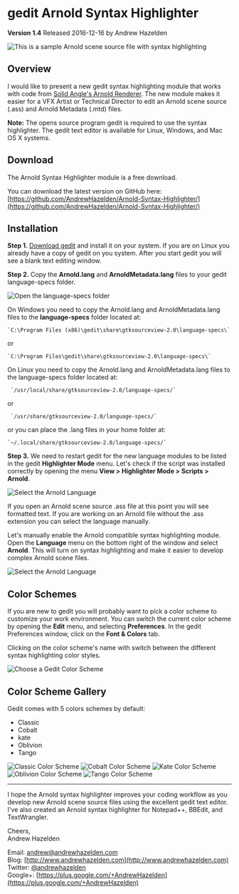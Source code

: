 # gedit Arnold Syntax Highlighter  #
**Version 1.4** Released 2016-12-16
by Andrew Hazelden

![This is a sample Arnold scene source file with syntax highlighting](screenshots/gedit-arnold-highlighter.png)

## Overview ##
I would like to present a new gedit syntax highlighting module that works with code from [Solid Angle's Arnold Renderer](http://www.solidangle.com/). The new module makes it easier for a VFX Artist or Technical Director to edit an Arnold scene source (.ass) and Arnold Metadata (.mtd) files.

**Note:** The opens source program gedit is required to use the syntax highlighter. The gedit text editor is available for Linux, Windows, and Mac OS X systems.

## Download ##

The Arnold Syntax Highlighter module is a free download.

You can download the latest version on GitHub here:   
[https://github.com/AndrewHazelden/Arnold-Syntax-Highlighter/](https://github.com/AndrewHazelden/Arnold-Syntax-Highlighter/)

## Installation ##

**Step 1.**  [Download gedit](https://projects.gnome.org/gedit/) and install it on your system. If you are on Linux you already have a copy of gedit on you system. After you start gedit you will see a blank text editing window.


**Step 2.**  Copy the **Arnold.lang** and **ArnoldMetadata.lang** files to your gedit language-specs folder.

![Open the language-specs folder](screenshots/gedit-arnold-folder.png)

On Windows you need to copy the Arnold.lang and ArnoldMetadata.lang files to the **language-specs** folder located at:

    `C:\Program Files (x86)\gedit\share\gtksourceview-2.0\language-specs\`  
or  

    `C:\Program Files\gedit\share\gtksourceview-2.0\language-specs\`  
  
On Linux you need to copy the Arnold.lang and ArnoldMetadata.lang files to the language-specs folder located at:

     `/usr/local/share/gtksourceview-2.0/language-specs/`
  
or  

     `/usr/share/gtksourceview-2.0/language-specs/`  

or you can place the .lang files in your home folder at:

	`~/.local/share/gtksourceview-2.0/language-specs/`
     
**Step 3.**  We need to restart gedit for the new language modules to be listed in the gedit **Highlighter Mode** menu. Let's check if the script was installed correctly by opening the menu **View > Highlighter Mode > Scripts > Arnold**.

![Select the Arnold Language](screenshots/gedit-arnold-highlight-mode.png)

If you open an Arnold scene source .ass file at this point you will see formatted text. If you are working on an Arnold file without the .ass extension you can select the language manually.


Let's manually enable the Arnold compatible syntax highlighting module. Open the **Language** menu on the bottom right of the window and select **Arnold**. This will turn on syntax highlighting and make it easier to develop complex Arnold scene files.
 
![Select the Arnold Language](screenshots/gedit-arnold-languages-menu.png)

## Color Schemes ##
If you are new to gedit you will probably want to pick a color scheme to customize your work environment. You can switch the current color scheme by opening the **Edit** menu, and selecting **Preferences**. In the gedit Preferences window, click on the **Font & Colors** tab.

Clicking on the color scheme's name with switch between the different syntax highlighting color styles.

![Choose a Gedit Color Scheme](screenshots/gedit-color-schemes.png)

## Color Scheme Gallery ##

Gedit comes with 5 colors schemes by default:  

- Classic
- Cobalt
- kate
- Oblivion
- Tango

![Classic Color Scheme](screenshots/gedit-classic.png)
![Cobalt Color Scheme](screenshots/gedit-cobalt.png)
![Kate Color Scheme](screenshots/gedit-kate.png)
![Oblivion Color Scheme](screenshots/gedit-oblivion.png)
![Tango Color Scheme](screenshots/gedit-tango.png)

* * *

I hope the Arnold syntax highlighter improves your coding workflow as you develop new Arnold scene source files using the excellent gedit text editor. I've also created an Arnold syntax highlighter for Notepad++, BBEdit, and TextWrangler.

Cheers,    
Andrew Hazelden

Email: [andrew@andrewhazelden.com](mailto:andrew@andrewhazelden.com)   
Blog: [http://www.andrewhazelden.com](http://www.andrewhazelden.com)  
Twitter: [@andrewhazelden](https://twitter.com/andrewhazelden)  
Google+: [https://plus.google.com/+AndrewHazelden](https://plus.google.com/+AndrewHazelden)
